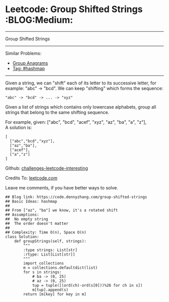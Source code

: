 # Leetcode: Group Shifted Strings     :BLOG:Medium:


---

Group Shifted Strings  

---

Similar Problems:  
-   [Group Anagrams](https://code.dennyzhang.com/group-anagrams)
-   [Tag: #hashmap](https://code.dennyzhang.com/tag/hashmap)

---

Given a string, we can "shift" each of its letter to its successive letter, for example: "abc" -> "bcd". We can keep "shifting" which forms the sequence:  

    "abc" -> "bcd" -> ... -> "xyz"

Given a list of strings which contains only lowercase alphabets, group all strings that belong to the same shifting sequence.  

For example, given: ["abc", "bcd", "acef", "xyz", "az", "ba", "a", "z"],  
A solution is:  

    [
      ["abc","bcd","xyz"],
      ["az","ba"],
      ["acef"],
      ["a","z"]
    ]

Github: [challenges-leetcode-interesting](https://github.com/DennyZhang/challenges-leetcode-interesting/tree/master/group-shifted-strings)  

Credits To: [leetcode.com](https://leetcode.com/problems/group-shifted-strings/description/)  

Leave me comments, if you have better ways to solve.  

    ## Blog link: https://code.dennyzhang.com/group-shifted-strings
    ## Basic Ideas: hashmap
    ##
    ## From ["az", "ba"] we know, it's a rotated shift
    ## Assumptions:
    ##  No empty string
    ##  The order doesn't matter
    ##
    ## Complexity: Time O(n), Space O(n)
    class Solution:
        def groupStrings(self, strings):
            """
            :type strings: List[str]
            :rtype: List[List[str]]
            """
            import collections
            m = collections.defaultdict(list)
            for s in strings:
                # ba -> (0, 25)
                # az -> (0, 25)
                tup = tuple([(ord(ch)-ord(s[0]))%26 for ch in s])
                m[tup].append(s)
            return [m[key] for key in m]